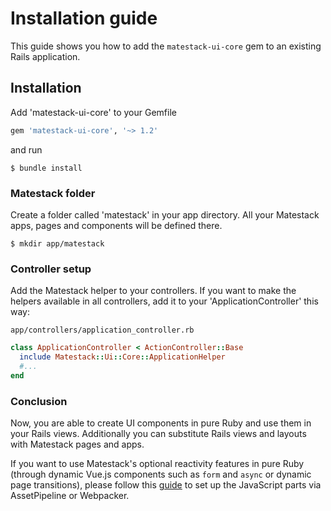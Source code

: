 # Installation guide

This guide shows you how to add the `matestack-ui-core` gem to an existing Rails application.

## Installation

Add 'matestack-ui-core' to your Gemfile

```ruby
gem 'matestack-ui-core', '~> 1.2'
```

and run

```shell
$ bundle install
```

### Matestack folder

Create a folder called 'matestack' in your app directory. All your Matestack apps,
pages and components will be defined there.

```shell
$ mkdir app/matestack
```

### Controller setup

Add the Matestack helper to your controllers. If you want to make the helpers
available in all controllers, add it to your 'ApplicationController' this way:

`app/controllers/application_controller.rb`

```ruby
class ApplicationController < ActionController::Base
  include Matestack::Ui::Core::ApplicationHelper
  #...
end
```

### Conclusion

Now, you are able to create UI components in pure Ruby and use them in your Rails views. Additionally you can substitute Rails views and layouts with Matestack pages and apps.

If you want to use Matestack's optional reactivity features in pure Ruby (through dynamic Vue.js components such as `form` and `async` or dynamic page transitions), please follow this [guide](/docs/reactive_components/100-rails_integration/) to set up the JavaScript parts via AssetPipeline or Webpacker.
